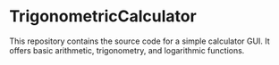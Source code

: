 # TrigonometricCalculator
This repository contains the source code for a simple calculator GUI. It offers basic arithmetic, trigonometry, and logarithmic functions.
